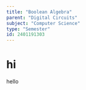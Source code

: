 ```yaml
---
title: "Boolean Algebra"
parent: "Digital Circuits"
subject: "Computer Science"
type: "Semester"
id: 2401191303
---
```


# hi

hello
